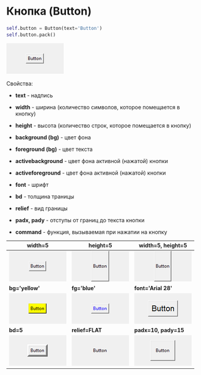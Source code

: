 # Кнопка (Button)

```python
self.button = Button(text='Button')
self.button.pack()
```

![](img/button_1.png)

Свойства:

- **text** - надпись

- **width** - ширина (количество символов, которое помещается в кнопку)

- **height** - высота (количество строк, которое помещается в кнопку)

- **background (bg)** - цвет фона

- **foreground (bg)** - цвет текста

- **activebackground** - цвет фона активной (нажатой) кнопки

- **activeforeground** - цвет фона активной (нажатой) кнопки

- **font** - шрифт

- **bd** - толщина траницы

- **relief** - вид границы

- **padx, pady** - отступы от границ до текста кнопки

- **command** - функция, вызываемая при нажатии на кнопку

| width=5               | height=5              | width=5, height=5      |
| --------------------- | --------------------- | ---------------------- |
| ![](img/button_2.png) | ![](img/button_3.png) | ![](img/button_4.png)  |
| **bg='yellow'**       | **fg='blue'**         | **font='Arial 28'**    |
| ![](img/button_5.png) | ![](img/button_6.png) | ![](img/button_7.png)  |
| **bd=5**              | **relief=FLAT**       | **padx=10, pady=15**   |
| ![](img/button_8.png) | ![](img/button_9.png) | ![](img/button_10.png) |


